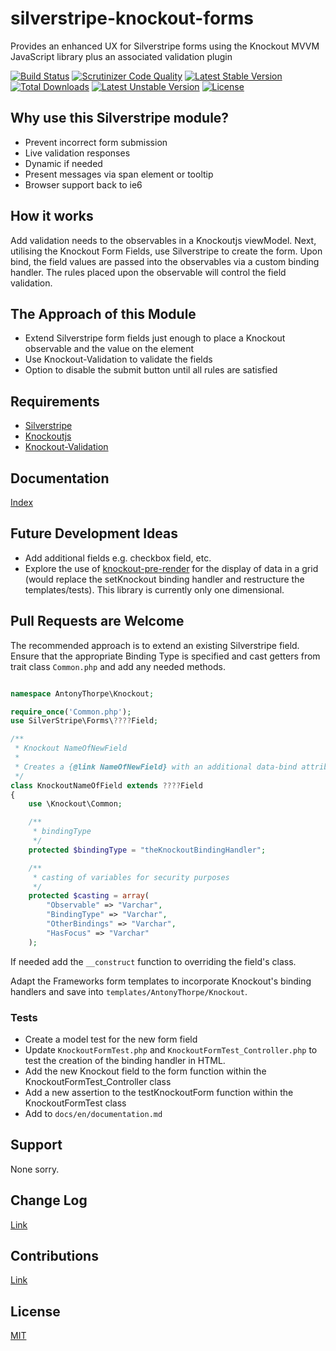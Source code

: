 # silverstripe-knockout-forms
Provides an enhanced UX for Silverstripe forms using the Knockout MVVM JavaScript library plus an associated validation plugin

[![Build Status](https://travis-ci.org/AntonyThorpe/silverstripe-knockout-forms.svg?branch=master)](https://travis-ci.org/AntonyThorpe/silverstripe-knockout-forms)
[![Scrutinizer Code Quality](https://scrutinizer-ci.com/g/AntonyThorpe/silverstripe-knockout-forms/badges/quality-score.png?b=master)](https://scrutinizer-ci.com/g/AntonyThorpe/silverstripe-knockout-forms/?branch=master)
[![Latest Stable Version](https://poser.pugx.org/antonythorpe/silverstripe-knockout-forms/v/stable)](https://packagist.org/packages/antonythorpe/silverstripe-knockout-forms)
[![Total Downloads](https://poser.pugx.org/antonythorpe/silverstripe-knockout-forms/downloads)](https://packagist.org/packages/antonythorpe/silverstripe-knockout-forms)
[![Latest Unstable Version](https://poser.pugx.org/antonythorpe/silverstripe-knockout-forms/v/unstable)](https://packagist.org/packages/antonythorpe/silverstripe-knockout-forms)
[![License](https://poser.pugx.org/antonythorpe/silverstripe-knockout-forms/license)](https://packagist.org/packages/antonythorpe/silverstripe-knockout-forms)

## Why use this Silverstripe module?
* Prevent incorrect form submission
* Live validation responses
* Dynamic if needed
* Present messages via span element or tooltip
* Browser support back to ie6

## How it works
Add validation needs to the observables in a Knockoutjs viewModel.  Next, utilising the Knockout Form Fields, use Silverstripe to create the form.  Upon bind, the field values are passed into the observables via a custom binding handler.  The rules placed upon the observable will control the field validation.

## The Approach of this Module
- Extend Silverstripe form fields just enough to place a Knockout observable and the value on the element
- Use Knockout-Validation to validate the fields
- Option to disable the submit button until all rules are satisfied

## Requirements
* [Silverstripe](http://www.silverstripe.org)
* [Knockoutjs](http://knockoutjs.com/documentation/introduction.html)
* [Knockout-Validation](https://github.com/Knockout-Contrib/Knockout-Validation)

## Documentation
[Index](/docs/en/index.md)

## Future Development Ideas
- Add additional fields e.g. checkbox field, etc.
- Explore the use of [knockout-pre-render](https://github.com/ErikSchierboom/knockout-pre-rendered) for the display of data in a grid (would replace the setKnockout binding handler and restructure the templates/tests).  This library is currently only one dimensional.

## Pull Requests are Welcome
The recommended approach is to extend an existing Silverstripe field.  Ensure that the appropriate Binding Type is specified and cast getters from trait class `Common.php` and add any needed methods.
```php

namespace AntonyThorpe\Knockout;

require_once('Common.php');
use SilverStripe\Forms\????Field;

/**
 * Knockout NameOfNewField
 *
 * Creates a {@link NameOfNewField} with an additional data-bind attribute that links to a Knockout observable
 */
class KnockoutNameOfField extends ????Field
{
    use \Knockout\Common;

    /**
     * bindingType
     */
    protected $bindingType = "theKnockoutBindingHandler";

    /**
     * casting of variables for security purposes
     */
    protected $casting = array(
        "Observable" => "Varchar",
        "BindingType" => "Varchar",
        "OtherBindings" => "Varchar",
        "HasFocus" => "Varchar"
    );
```
If needed add the `__construct` function to overriding the field's class.

Adapt the Frameworks form templates to incorporate Knockout's binding handlers and save into `templates/AntonyThorpe/Knockout`.

### Tests
* Create a model test for the new form field
* Update `KnockoutFormTest.php` and `KnockoutFormTest_Controller.php` to test the creation of the binding handler in HTML.
 * Add the new Knockout field to the form function within the KnockoutFormTest_Controller class
 * Add a new assertion to the testKnockoutForm function within the KnockoutFormTest class
 * Add to `docs/en/documentation.md`

## Support
None sorry.

## Change Log
[Link](changelog.md)

## Contributions
[Link](contributing.md)

## License
[MIT](LICENSE)
